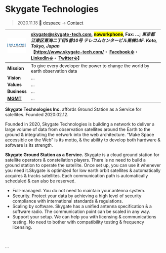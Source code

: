 # Skygate Technologies
> 2020.11.18 [🚀](../../index/index.md) [despace](../index.md) → [Contact](../contact.md)

|[![](../f/contact/s/skygate_tech_logo1_thumb.png)](../f/contact/s/skygate_tech_logo1.png)|<skygate@skygate-tech.com>, <mark>noworkphone</mark>, Fax: …; *東京都江東区青海二丁目5番10号 テレコムセンタービル東棟14F. Koto, Tokyo, Japan*<br> 【<https://www.skygate-tech.com/>・ [Facebook ⎆](https://www.facebook.com/skygatetech)・ [LinkedIn ⎆](https://www.linkedin.com/company/skygate-tech)・ [Twitter ⎆](https://twitter.com/skygate_tech)】|
|:--|:--|
|**Mission**|To give every developer the power to change the world by earth observation data|
|**Vision**|…|
|**Values**|…|
|**Business**|…|
|**[MGMT](../mgmt.md)**|…|

**Skygate Technologies Inc.** affords Ground Station as a Service for satellites. Founded 2020.02.12.

Founded in 2020, Skygate Technologies is building a network to deliver a large volume of data from observation satellites around the Earth to the ground & integrating the network into the web architecture. “Make Space accessible on the Web” is its motto, & the ability to develop both hardware & software is its strength.

**Skygate Ground Station as a Service.** Skygate is a cloud ground station for satellite operators & constellation players. There is no need to build a ground station to operate the satellite. Once set up, you can use it whenever you need it.Skygate is optimized for low earth orbit satellites & automatically acquires & tracks satellites. Each communication path is automatically scheduled & can also be reserved.

   - Full-managed. You do not need to maintain your antenna system.
   - Security. Protect your data by achieving a high level of security compliance with international standards & regulations.
   - Scaling by software. Skygate has a unified antenna specification & a software radio. The communication point can be scaled in any way.
   - Support your setup. We can help you with licensing & communications testing. No need to bother with compatibility testing & frequency licensing.

<p style="page-break-after:always"> </p>

…
